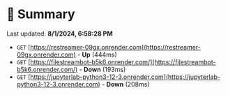 # 📖 Summary
Last updated: **8/1/2024, 6:58:28 PM**

- `GET` [https://restreamer-09gx.onrender.com](https://restreamer-09gx.onrender.com) - **Up** (444ms)
- `GET` [https://filestreambot-b5k6.onrender.com/](https://filestreambot-b5k6.onrender.com/) - **Down** (193ms)
- `GET` [https://jupyterlab-python3-12-3.onrender.com](https://jupyterlab-python3-12-3.onrender.com) - **Down** (208ms)
